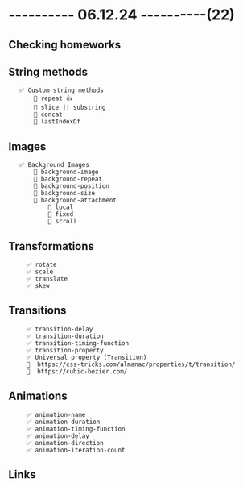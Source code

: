# ---------- 06.12.24 ----------(22)

## Checking homeworks

## String methods

       ✅ Custom string methods
           🔷 repeat 👍
           🔷 slice || substring
           🔷 concat
           🔷 lastIndexOf

## Images

       ✅ Background Images
           🔷 background-image
           🔷 background-repeat
           🔷 background-position
           🔷 background-size
           🔷 background-attachment
               🎁 local
               🎁 fixed
               🎁 scroll

## Transformations

         ✅ rotate
         ✅ scale
         ✅ translate
         ✅ skew

## Transitions

         ✅ transition-delay
         ✅ transition-duration
         ✅ transition-timing-function
         ✅ transition-property
         ✅ Universal property (Transition)
         🔗  https://css-tricks.com/almanac/properties/t/transition/
         🔗  https://cubic-bezier.com/

## Animations

         ✅ animation-name
         ✅ animation-duration
         ✅ animation-timing-function
         ✅ animation-delay
         ✅ animation-direction
         ✅ animation-iteration-count

## Links
